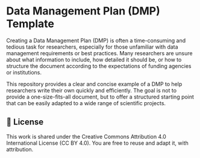 # Data Management Plan (DMP) Template

Creating a Data Management Plan (DMP) is often a time-consuming and
tedious task for researchers, especially for those unfamiliar with
data management requirements or best practices. Many researchers are
unsure about what information to include, how detailed it should be,
or how to structure the document according to the expectations of
funding agencies or institutions.

This repository provides a clear and concise example of a DMP to help
researchers write their own quickly and efficiently. The goal is not
to provide a one-size-fits-all document, but to offer a structured
starting point that can be easily adapted to a wide range of
scientific projects.

## 📄 License

This work is shared under the Creative Commons Attribution 4.0
International License (CC BY 4.0). You are free to reuse and adapt it,
with attribution.

